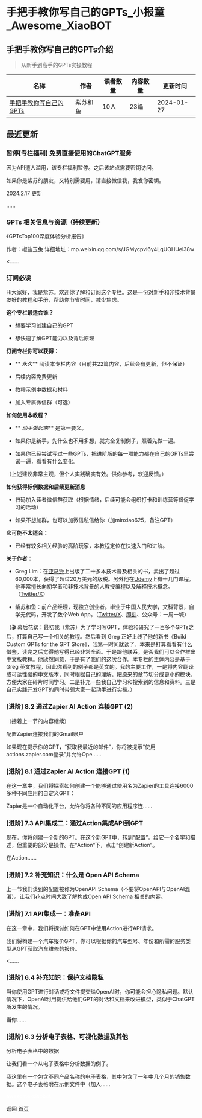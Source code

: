 # 手把手教你写自己的GPTs_小报童_Awesome_XiaoBOT

## 手把手教你写自己的GPTs介绍
> 从新手到高手的GPTs实操教程  
  


|名称|作者|读者数量|内容数量|更新时间|
|---|---|---|---|---|
|[手把手教你写自己的GPTs](https://xiaobot.net/p/gpts?refer=9c3f1c95-a052-465a-9902-f6d75080262a)|紫苏和鱼|10人|23篇|2024-01-27|

## 最近更新
### 暂停[专栏福利] 免费直接使用的ChatGPT服务

因为API遭人滥用，该专栏福利暂停。之后该站点需要密钥访问。

如果你是紫苏的朋友，又特别需要用，请直接微信我，我发你密钥。

2024.2.17 更新

......

### GPTs 相关信息与资源（持续更新）

《GPTsTop100深度体验分析报告》

作者：椒盐玉兔 详细地址：mp.weixin.qq.com/s/JGMycpvl6y4LqUOHUel38w

<......

### 订阅必读

Hi大家好，我是紫苏。欢迎你了解和订阅这个专栏。这是一份对新手和非技术背景友好的教程和手册，帮助你节省时间，减少焦虑。

**这个专栏最适合谁？**

  * 想要学习创建自己的GPT

  * 想快速了解GPT能力以及背后原理

**订阅专栏你可以获得：**

  * ** _永久_** 阅读本专栏内容（目前共22篇内容，后续会有更新，但不保证）

  * 后续内容免费更新

  * 教程示例中数据和材料

  * 加入专属微信群（可选）

**如何使用本教程？**

  * ** _动手做起来_** 是第一要义。

  * 如果你是新手，先什么也不用多想，就完全复制例子，照着先做一遍。

  * 如果你已经尝试写过一些GPTs，把进阶版的每一项能力都在自己的GPTs里尝试一遍，看看有什么变化。

（上述建议非常主观，但个人实践确实有效。供你参考，欢迎反馈。）

**如何获得标例数据和后续更新消息**

  * 扫码加入读者微信群获取（根据情绪，后续可能会组织打卡和训练营等督促学习的活动）

  * 如果不想加群，也可以加微信私信给你（加minxiao625，备注GPT）

**它可能不太适合：**

  * 已经有较多相关经验的高阶玩家，本教程定位在快速入门和进阶。

**关于作者：**

  * Greg Lim：在[亚马逊](https://www.udemy.com/user/5510f90239241/)上出版了二十多本技术普及相关的书，卖出了超过60,000本，获得了超过20万美元的版税。另外他在[Udemy](https://www.udemy.com/user/5510f90239241/)上有十几门课程。他非常擅长向初学者和非技术背景的人教授编程以及解释技术概念。（[Twitter/X](https://twitter.com/greglim81)）

  * 紫苏和鱼：前产品经理，现独立创业者。毕业于中国人民大学，文科背景，自学无代码，开发了数个Web App。（[Twitter/X](https://twitter.com/minxiao625)、[即刻](https://okjk.co/y8h3ni)、公众号：一周一城）

（🎬 幕后花絮：最初我（紫苏）为了学习写GPT，体验和研究了一百多个GPTs之后，打算自己写一个相关的教程。然后看到 Greg
正好上线了他的新书《Build Custom GPTs for the GPT
Store》，我第一时间就读了。本来是打算看看有什么借鉴，读完之后觉得他写得已经非常全面。于是跟他联系，是否我们可以合作推出中文版教程。他欣然同意，于是有了我们的这次合作。本专栏的主体内容是基于
Greg
英文教程，因此你看到的例子都是英文的。我的主要工作，一是将内容翻译成可读性强的中文版本，同时根据自己的理解，把原来的章节切分成更小的模块，方便大家在碎片时间学习。二是补充一些我自己学习和搜索到的信息和资料。三是自己实践开发GPT的同时带领大家一起动手进行实操。）

### [进阶] 8.2 通过Zapier AI Action 连接GPT (2)

（接着上一节的内容继续）

配置Zapier连接我们的Gmail账户

如果现在提示你的GPT，“获取我最近的邮件”，你将被提示“使用actions.zapier.com登录”并允许Ope......

### [进阶] 8.1 通过Zapier AI Action 连接GPT (1)

在这一章中，我们将探索如何创建一个能够通过使用名为Zapier的工具连接6000多种不同应用的自定义GPT：

Zapier是一个自动化平台，允许你将各种不同的应用程序连......

### [进阶] 7.3 API集成二：通过Action集成API到GPT

现在，你将创建一个新的GPT。在这个新GPT中，转到“配置”。给它一个名字和描述，但重要的部分是操作。在“Action”下，点击“创建新Action”。

在Action......

### [进阶] 7.2 补充知识：什么是 Open API Schema

上一节我们谈到的配置被称为OpenAPI Schema（不要将OpenAPI与OpenAI混淆）。让我们花点时间大致了解构成Open API Schema
相关的内容。

### [进阶] 7.1 API集成一：准备API

在这一章中，我们将探讨如何在GPT中使用Action进行API请求。

我们将构建一个汽车报价GPT，你可以根据你的汽车型号、年份和所需的服务类型从GPT获取汽车维修的报价。

<......

### [进阶] 6.4 补充知识：保护文档隐私

当你使用GPT进行对话或将文件提交给OpenAI时，你可能会担心隐私问题。默认情况下，OpenAI利用提供给他们GPT的对话和文档来改进模型，类似于ChatGPT所发生的情况。

当你......

### [进阶] 6.3 分析电子表格、可视化数据及其他

分析电子表格中的数据

让我们看一个从电子表格中分析数据的例子。

我这里有一个包含不同产品名称的电子表格，其中包含了一年中几个月的销售数据。这个电子表格附在示例文件中（加入......


<a href="https://github.com/Reno9527/awesome-xiaobot" style="color: white; text-decoration: none;">awesome-xiaobot</a>

返回 [首页](../README.md)
